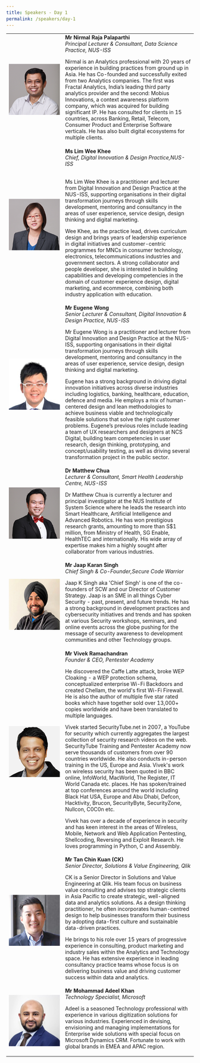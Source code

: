 ```yaml
---
title: Speakers - Day 1
permalink: /speakers/day-1
---
```


<table>
  <tr>
    <td width="30%"><img src="/images/nirmal.png" alt="nirmal"></td>
    <td width="70%"> <strong>Mr Nirmal Raja Palaparthi </strong><br>
    <em>Principal Lecturer & Consultant, Data Science Practice, NUS-ISS </em>
    <br>
    <p>Nirmal is an Analytics professional with 20 years of experience in building practices from ground up in Asia. He has Co-founded and successfully exited from two Analytics companies. The first was Fractal Analytics, India’s leading third party analytics provider and the second: Mobius Innovations, a context awareness platform company, which was acquired for building significant IP. He has consulted for clients in 15 countries, across Banking, Retail, Telecom, Consumer Product and Enterprise Software verticals. He has also built digital ecosystems for multiple clients. </p> </td>
  </tr>
    <tr>
    <td width="30%"><img src="/images/weekhee.png" alt="weekhee"></td>
      <td width="70%"><strong> Ms Lim Wee Khee </strong><br> 
        <em>Chief, Digital Innovation & Design Practice,NUS-ISS</em>
        <br><br>
        <p>Ms Lim Wee Khee is a practitioner and lecturer from Digital Innovation and Design Practice at the NUS-ISS,  supporting organisations in their digital transformation journeys through skills development, mentoring and consultancy in the areas of user experience, service design, design thinking and digital marketing. 
 
Wee Khee, as the practice lead, drives curriculum design and brings years of leadership experience in digital initiatives and customer-centric programmes for MNCs in consumer technology, electronics, telecommunications industries and government sectors.   A strong collaborator and people developer, she is interested in building capabilities and developing competencies in the domain of customer experience design, digital marketing, and ecommerce, combining both industry application with education.</p></td>
  </tr>
    <tr>
    <td width="30%"><img src="/images/eugene.png" alt="eugene"></td>
  <td width="70%"><strong> Mr Eugene Wong </strong><br>
    <em>Senior Lecturer & Consultant, Digital Innovation & Design Practice, NUS-ISS</em>
    <br>
    <p>Mr Eugene Wong is a practitioner and lecturer from Digital Innovation and Design Practice at the NUS-ISS,  supporting organisations in their digital transformation journeys through skills development, mentoring and consultancy in the areas of user experience, service design, design thinking and digital marketing. 
      
  Eugene has a strong background in driving digital innovation initiatives across diverse industries including logistics, banking, healthcare, education, defence and media. He employs a mix of human-centered design and lean methodologies to achieve business viable and technologically feasible solutions that solve the right customer problems.  Eugene’s previous roles include leading a team of UX researchers and designers at NCS Digital, building team competencies in user research, design thinking, prototyping, and concept/usability testing, as well as driving several transformation project in the public sector.</p></td>
  </tr>
    <tr>
    <td width="30%"><img src="/images/matt.png" alt="matt"></td>
  <td width="70%"><strong> Dr Matthew Chua </strong> <br>
    <em>Lecturer & Consultant, Smart Health Leadership Centre, NUS-ISS</em>
    <br> 
    <p> Dr Matthew Chua is currently a lecturer and principal investigator at the NUS Institute of System Science where he leads the research into Smart Healthcare, Artificial Intelligence and Advanced Robotics. He has won prestigious research grants, amounting to more than S$1 million, from Ministry of Health, SG Enable, HealthTEC and internationally. His wide array of expertise makes him a highly sought after collaborator from various industries. </p></td>
  </tr>
    <tr>
    <td width="30%"><img src="/images/jaap.png" alt="jaap"></td>
  <td width="70%"><strong> Mr Jaap Karan Singh </strong> <br>
    <em>Chief Singh & Co-Founder,Secure Code Warrior</em>
    <br>
    <p>Jaap K Singh aka 'Chief Singh' is one of the co-founders of SCW and our Director of Customer Strategy. Jaap is an SME in all things Cyber Security - past, present, and future trends. He has a strong background in development practices and cybersecurity initiatives and trends and has spoken at various Security workshops, seminars, and online events across the globe pushing for the message of security awareness to development communities and other Technology groups.</p></td>
  </tr>
    <tr>
    <td width="30%"><img src="/images/vivek.png" alt="vivek"></td>
  <td width="70%"><strong> Mr Vivek Ramachandran </strong> <br>
    <em>Founder & CEO, Pentester Academy </em>
    <br>
    <p>He discovered the Caffe Latte attack, broke WEP Cloaking - a WEP protection schema, conceptualized enterprise Wi-Fi Backdoors and created Chellam, the world's first Wi-Fi Firewall. He is also the author of multiple five star rated books which have together sold over 13,000+ copies worldwide and have been translated to multiple languages.

Vivek started SecurityTube.net in 2007, a YouTube for security which currently aggregates the largest collection of security research videos on the web. SecurityTube Training and Pentester Academy now serve thousands of customers from over 90 countries worldwide. He also conducts in-person training in the US, Europe and Asia. Vivek's work on wireless security has been quoted in BBC online, InfoWorld, MacWorld, The Register, IT World Canada etc. places. He has spoken/trained at top conferences around the world including Black Hat USA, Europe and Abu Dhabi, Defcon, Hacktivity, Brucon, SecurityByte, SecurityZone, Nullcon, C0C0n etc.

Vivek has over a decade of experience in security and has keen interest in the areas of Wireless, Mobile, Network and Web Application Pentesting, Shellcoding, Reversing and Exploit Research. He loves programming in Python, C and Assembly.</p></td>
  </tr>
    <tr>
    <td width="30%"><img src="/images/ck.png" alt="ck"></td>
  <td width="70%"><strong> Mr Tan Chin Kuan (CK) </strong> <br>
    <em>Senior Director, Solutions & Value Engineering, Qlik </em> 
    <br>
    <p>CK is a Senior Director in Solutions and Value Engineering at Qlik. His team focus on business value consulting and advises top strategic clients in Asia Pacific to create strategic, well-aligned data and analytics solutions. As a design thinking practitioner, he often incorporates human-centred design to help businesses transform their business by adopting data-first culture and sustainable data-driven practices. 
      
He brings to his role over 15 years of progressive experience in consulting, product marketing and industry sales within the Analytics and Technology space. He has extensive experience in leading consultancy practice teams whose focus is on delivering business value and driving customer success within data and analytics.</p></td>
  </tr>
    <tr>
    <td width="30%"><img src="/images/adeel.png" alt="adeel"></td>
  <td width="70%"><strong> Mr Mohammad Adeel Khan </strong><br>
    <em>Technology Specialist, Microsoft </em> 
    <br>
    <p>Adeel is a seasoned Technology professional with experience in various digitization solutions for various industries. Experienced in devising, envisioning and managing implementations for Enterprise wide solutions with special focus on Microsoft Dynamics CRM. Fortunate to work with global brands in EMEA and APAC region.</p>
</td>
  </tr>
</table>
